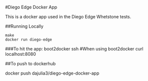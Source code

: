 #Diego Edge Docker App

This is a docker app used in the Diego Edge Whetstone tests.

##Running Locally

    make
    docker run diego-edge
    
    
###To hit the app:
    boot2docker ssh #When using boot2docker
    curl localhost:8080


##To push to dockerhub
  
  
   docker push dajulia3/diego-edge-docker-app
